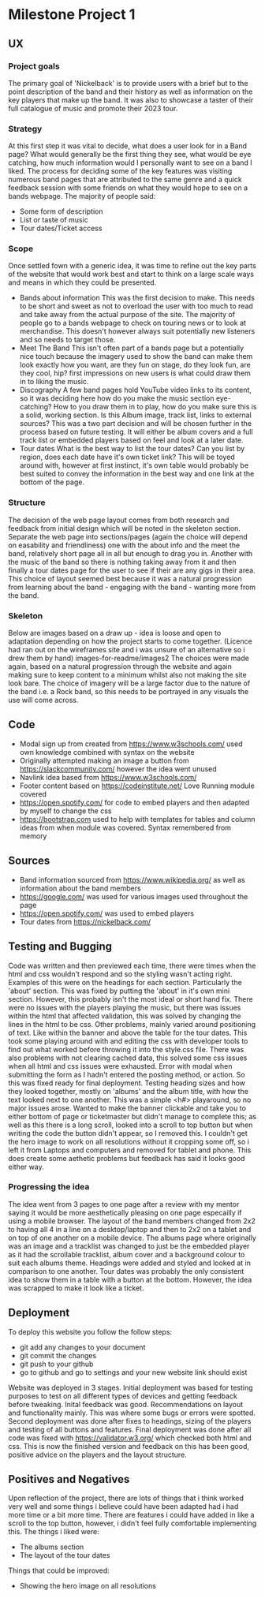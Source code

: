 # Milestone Project 1

## UX

### Project goals

The primary goal of 'Nickelback' is to provide users with a brief but to the point description of the band and their history as well as information on the key players that make up the band. It was also to showcase a taster of their full catalogue of music and promote their 2023 tour.

### Strategy

At this first step it was vital to decide, what does a user look for in a Band page? What would generally be the first thing they see, what would be eye catching, how much information would I personally want to see on a band I liked. The process for deciding some of the key features was visiting numerous band pages that are attributed to the same genre and a quick feedback session with some friends on what they would hope to see on a bands webpage. The majority of people said:

* Some form of description
* List or taste of music
* Tour dates/Ticket access

### Scope

Once settled fown with a generic idea, it was time to refine out the key parts of the website that would work best and start to think on a large scale ways and means in which they could be presented.

* Bands about information
  This was the first decision to make. This needs to be short and sweet as not to overload the user with too much to read and take away from the actual purpose of the site. The majority of people go to a bands webpage to check on touring news or to look at merchandise. This doesn't however always suit potentially new listeners and so needs to target those.
* Meet The Band
  This isn't often part of a bands page but a potentially nice touch because the imagery used to show the band can make them look exactly how you want, are they fun on stage, do they look fun, are they cool, hip? first impressions on new users is what could draw them in to liking the music.
* Discography
  A few band pages hold YouTube video links to its content, so it was deciding here how do you make the music section eye-catching? How to you draw them in to play, how do you make sure this is a solid, working section. Is this Album image, track list, links to external sources? This was a two part decision and will be chosen further in the process based on future testing. It will either be album covers and a full track list or embedded players based on feel and look at a later date.
* Tour dates
  What is the best way to list the tour dates? Can you list by region, does each date have it's own ticket link? This will be toyed around with, however at first instinct, it's own table would probably be best suited to convey the information in the best way and one link at the bottom of the page.
  
### Structure

The decision of the web page layout comes from both research and feedback from initial design which will be noted in the skeleton section. Separate the web page into sections/pages (again the choice will depend on easability and friendliness) one with the about info and the meet the band, relatively short page all in all but enough to drag you in. Another with the music of the band so there is nothing taking away from it and then finally a tour dates page for the user to see if their are any gigs in their area. This choice of layout seemed best because it was a natural progression from learning about the band - engaging with the band - wanting more from the band.

### Skeleton

Below are images based on a draw up - idea is loose and open to adaptation depending on how the project starts to come together.
(Licence had ran out on the wireframes site and i was unsure of an alternative so i drew them by hand)
images-for-readme/images2
The choices were made again, based on a natural progression through the website and again making sure to keep content to a minimum whilst also not making the site look bare. The choice of imagery will be a large factor due to the nature of the band i.e. a Rock band, so this needs to be portrayed in any visuals the use will come across.

## Code

* Modal sign up from created from <https://www.w3schools.com/> used own knowledge combined with syntax on the website
* Originally attempted making an image a button from <https://slackcommunity.com/> however the idea went unused
* Navlink idea based from <https://www.w3schools.com/>
* Footer content based on <https://codeinstitute.net/> Love Running module covered
* <https://open.spotify.com/> for code to embed players and then adapted by myself to change the css
* <https://bootstrap.com> used to help with templates for tables and column ideas from when module was covered. Syntax remembered from memory

## Sources

* Band information sourced from <https://www.wikipedia.org/> as well as information about the band members
* <https://google.com/> was used for various images used throughout the page
* <https://open.spotify.com/> was used to embed players
* Tour dates from <https://nickelback.com/>

## Testing and Bugging

Code was written and then previewed each time, there were times when the html and css wouldn't respond and so the styling wasn't acting right. Examples of this were on the headings for each section. Particularly the 'about' section. This was fixed by putting the 'about' in it's own mini section. However, this probably isn't the most ideal or short hand fix.
There were no issues with the players playing the music, but there was issues within the html that affected validation, this was solved by changing the lines in the html to be css.
Other problems, mainly varied around positioning of text. Like within the banner and above the table for the tour dates. This took some playing around with and editing the css with developer tools to find out what worked before throwing it into the style.css file.
There was also problems with not clearing cached data, this solved some css issues when all html and css issues were exhausted.
Error with modal when submitting the form as I hadn't entered the posting method, or action. So this was fixed ready for final deployment.
Testing heading sizes and how they looked together, mostly on 'albums' and the album title, with how the text looked next to one another. This was a simple <h#> playaround, so no major issues arose.
Wanted to make the banner clickable and take you to either bottom of page or ticketmaster but didn't manage to complete this; as well as this there is a long scroll, looked into a scroll to top button but when writing the code the button didn't appear, so I removed this.
I couldn't get the hero image to work on all resolutions without it cropping some off, so i left it from Laptops and computers and removed for tablet and phone. This does create some aethetic problems but feedback has said it looks good either way.

### Progressing the idea

The idea went from 3 pages to one page after a review with my mentor saying it would be more aesthetically pleasing on one page especailly if using a mobile browser. The layout of the band members changed from 2x2 to having all 4 in a line on a desktop/laptop and then to 2x2 on a tablet and on top of one another on a mobile device. The albums page where originally was an image and a tracklist was changed to just be the embedded player as it had the scrollable tracklist, album cover and a background colour to suit each albums theme. Headings were added and styled and looked at in comparison to one another.
Tour dates was probably the only consistent idea to show them in a table with a button at the bottom. However, the idea was scrapped to make it look like a ticket.

## Deployment

To deploy this website you follow the follow steps:

* git add any changes to your document
* git commit the changes
* git push to your github
* go to github and go to settings and your new website link should exist

Website was deployed in 3 stages. Initial deployment was based for testing purposes to test on all different types of devices and getting feedback before tweaking.
Inital feedback was good. Recommendations on layout and functionality mainly. This was where some bugs or errors were spotted.
Second deployment was done after fixes to headings, sizing of the players and testing of all buttons and features.
Final deployment was done after all code was fixed with <https://validator.w3.org/> which checked both html and css. This is now the finished version and feedback on this has been good, positive advice on the players and the layout structure.

## Positives and Negatives

Upon reflection of the project, there are lots of things that i think worked very well and some things i believe could have been adapted had i had more time or a bit more time. There are features i could have added in like a scroll to the top button, however, i didn't feel fully comfortable implementing this.
The things i liked were:

* The albums section
* The layout of the tour dates

Things that could be improved:

* Showing the hero image on all resolutions
